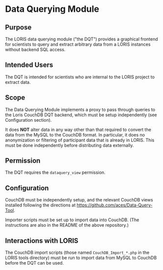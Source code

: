 # Data Querying Module

## Purpose

The LORIS data querying module ("the DQT") provides a graphical
frontend for scientists to query and extract arbitrary data from a
LORIS instances without backend SQL access.

## Intended Users

The DQT is intended for scientists who are internal to the LORIS
project to extract data.

## Scope

The Data Querying Module implements a proxy to pass through queries
to the Loris CouchDB DQT backend, which must be setup independently
(see Configuration section).

It does **NOT** alter data in any way other than that required to
convert the data from the MySQL to the CouchDB format. In particular,
it does no anonymization or filtering of participant data that is
already in LORIS. This must be done independently before distributing
data externally.

## Permission

The DQT requires the `dataquery_view` permission.

## Configuration

CouchDB must be independently setup, and the relevant CouchDB views
installed following the directions at
https://github.com/aces/Data-Query-Tool.

Importer scripts must be set up to import data into CouchDB. (The
instructions are also in the README of the above repository.)

## Interactions with LORIS

The CouchDB import scripts (those named `CouchDB_Import_*.php` in
the LORIS tools directory) must be run to import data from MySQL
to CouchDB before the DQT can be used.

